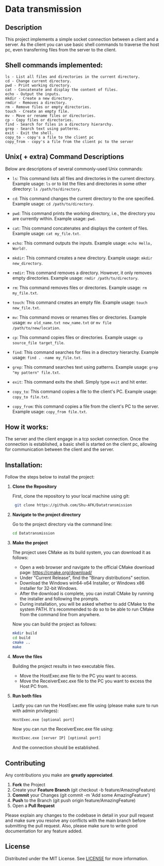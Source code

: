 # Data transmission

## Description
This project implements a simple socket connection between a client and a server. As the client you can 
use basic shell commands to traverse the host pc, even transferring files from the server to the client.

## Shell commands implemented:
    ls - List all files and directories in the current directory. 
    cd - Change current directory. 
    pwd - Print working directory. 
    cat - Concatenate and display the content of files.
    echo - Output the inputs.
    mkdir - Create a new directory. 
    rmdir - Removes a directory. 
    rm - Remove files or empty directories. 
    touch - Create an empty file. 
    mv - Move or rename files or directories.
    cp - Copy files or directories.
    find - Search for files in a directory hierarchy.
    grep - Search text using patterns.
    exit - Exit the shell. 
    copy_to - copy's a file to the client pc
    copy_from - copy's a file from the client pc to the server

## Unix( + extra) Command Descriptions

Below are descriptions of several commonly-used Unix commands:

- `ls`: This command lists all files and directories in the current directory. Example usage: `ls` or to list the files and directories in some other directory: `ls /path/to/directory`.

- `cd`: This command changes the current directory to the one specified. Example usage: `cd /path/to/directory`.

- `pwd`: This command prints the working directory, i.e., the directory you are currently within. Example usage: `pwd`.

- `cat`: This command concatenates and displays the content of files. Example usage: `cat my_file.txt`.

- `echo`: This command outputs the inputs. Example usage: `echo Hello, World!`.

- `mkdir`: This command creates a new directory. Example usage: `mkdir new_directory`.

- `rmdir`: This command removes a directory. However, it only removes empty directories. Example usage: `rmdir /path/to/directory`.

- `rm`: This command removes files or directories. Example usage: `rm my_file.txt`.

- `touch`: This command creates an empty file. Example usage: `touch new_file.txt`.

- `mv`: This command moves or renames files or directories. Example usage: `mv old_name.txt new_name.txt` or `mv file /path/to/new/location`.

- `cp`: This command copies files or directories. Example usage: `cp source_file target_file`.

- `find`: This command searches for files in a directory hierarchy. Example usage: `find . -name my_file.txt`.

- `grep`: This command searches text using patterns. Example usage: `grep "my pattern" file.txt`.

- `exit`: This command exits the shell. Simply type `exit` and hit enter.

- `copy_to`: This command copies a file to the client's PC. Example usage: `copy_to file.txt`.

- `copy_from`: this command copies a file from the client's PC to the server. Example usage: `copy_from file.txt`.

## How it works:
The server and the client engage in a tcp socket connection. Once the connection is established, a basic shell is 
started on the client pc, allowing for communication between the client and the server. 

## Installation: 

Follow the steps below to install the project:

1. **Clone the Repository**

    First, clone the repository to your local machine using git:
   ```bash
    git clone https://github.com/Shu-AFK/Datatransmission
   ```

2. **Navigate to the project directory**

   Go to the project directory via the command line:

    ```bash
    cd Datatransmission
    ```
   
3. **Make the project**

   The project uses CMake as its build system, you can download it as follows:
   - Open a web browser and navigate to the official CMake download page: https://cmake.org/download/
   - Under "Current Release", find the "Binary distributions" section.
   - Download the Windows win64-x64 Installer, or Windows x86 installer for 32-bit Windows.
   - After the download is complete, you can install CMake by running the installer and following the prompts.
   - During installation, you will be asked whether to add CMake to the system PATH. It's recommended to do so to be able to run CMake from the command line from anywhere.

   Now you can build the project as follows:

    ```bash
    mkdir build
    cd build
    cmake ..
    make
    ```
   
4. **Move the files**

    Building the project results in two executable files.
     - Move the HostExec.exe file to the PC you want to access.
     - Move the ReceiverExec.exe file to the PC you want to excess the Host PC from.

5. **Run both files**

    Lastly you can run the HostExec.exe file using (please make sure to run with admin privileges):

    ```bash
    HostExec.exe [optional port]
   ```
   
    Now you can run the ReceiverExec.exe file using:
    
    ```bash
    HostExec.exe [server IP] [optional port]
   ```
   
    And the connection should be established.

## Contributing
Any contributions you make are **greatly appreciated**.

1. **Fork** the Project
2. Create your **Feature Branch** (git checkout -b feature/AmazingFeature)
3. **Commit** your Changes (git commit -m 'Add some AmazingFeature')
4. **Push** to the Branch (git push origin feature/AmazingFeature)
5. Open a **Pull Request**

Please explain any changes to the codebase in detail in your pull request and make sure
you resolve any conflicts with the main branch before submitting the pull request.
Also, please make sure to write good documentation for any feature added.


## License
Distributed under the MIT License. See [LICENSE](LICENSE.txt) for more information.
